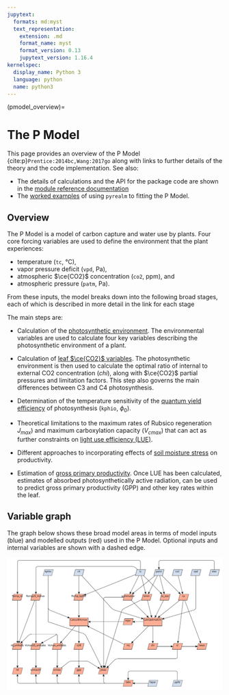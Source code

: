 ```yaml
---
jupytext:
  formats: md:myst
  text_representation:
    extension: .md
    format_name: myst
    format_version: 0.13
    jupytext_version: 1.16.4
kernelspec:
  display_name: Python 3
  language: python
  name: python3
---
```


<!-- markdownlint-disable-next-line MD041 -->
(pmodel_overview)=

# The P Model

This page provides an overview of the P Model {cite:p}`Prentice:2014bc,Wang:2017go`
along with links to further details of the theory and the code implementation. See also:

* The details of calculations and the API for the package code are shown in the [module
reference documentation](../../../api/pmodel_api)
* The [worked examples](worked_examples) of using `pyrealm` to fitting the P Model.

## Overview

The P Model is a model of carbon capture and water use by plants. Four core forcing
variables are used to define the environment that the plant experiences:

* temperature (`tc`, °C),
* vapor pressure deficit (`vpd`, Pa),
* atmospheric $\ce{CO2}$ concentration (`co2`, ppm), and
* atmospheric pressure (`patm`, Pa).

From these inputs, the model breaks down into the following broad stages, each of which
is described in more detail in the link for each stage

The main steps are:

* Calculation of the [photosynthetic environment](photosynthetic_environment). The
  environmental variables are used to calculate four key variables describing the
  photosynthetic environment of a plant.

* Calculation of [leaf $\ce{CO2}$ variables](../pmodel_details/optimal_chi). The
  photosynthetic environment is then used to calculate the optimal ratio of internal to
  external CO2 concentration ($chi$), along with $\ce{CO2}$ partial pressures and
  limitation factors. This step also governs the main differences between C3 and C4
  photosynthesis.

* Determination of the temperature sensitivity of the [quantum yield
  efficiency](quantum_yield) of photosynthesis (`kphio`, $\phi_0$).

* Theoretical limitations to the maximum rates of Rubsico regeneration $J_{max}$) and
  maximum carboxylation capacity ($V_{cmax}$) that can act as further constraints on
  [light use efficiency (LUE)](lue_limitation).

* Different approaches to incorporating effects of [soil moisture stress](soil_moisture)
  on productivity.

* Estimation of [gross primary productivity](estimating-productivity). Once LUE has been
  calculated, estimates of absorbed photosynthetically active radiation, can be used to
  predict gross primary productivity (GPP) and other key rates within the leaf.

## Variable graph

The graph below shows these broad model areas in terms of model inputs (blue) and
modelled outputs (red) used in the P Model. Optional inputs and internal variables are
shown with a dashed edge.

![pmodel.svg](pmodel.svg)
